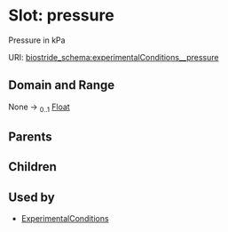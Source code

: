
# Slot: pressure

Pressure in kPa

URI: [biostride_schema:experimentalConditions__pressure](https://w3id.org/biostride/schema/experimentalConditions__pressure)


## Domain and Range

None &#8594;  <sub>0..1</sub> [Float](types/Float.md)

## Parents


## Children


## Used by

 * [ExperimentalConditions](ExperimentalConditions.md)
